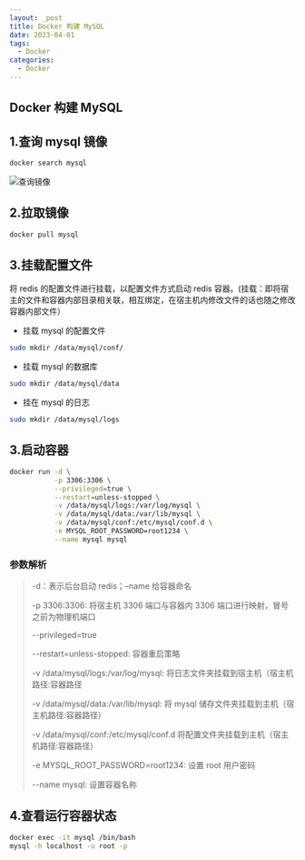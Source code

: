 ```yaml
---
layout: _post
title: Docker 构建 MySQL
date: 2023-04-01
tags: 
  - Docker
categories: 
  - Docker
---
```

## Docker 构建 MySQL

## 1.查询 mysql 镜像

``````bash
docker search mysql
``````

![查询镜像](查询镜像.jpg)

## 2.拉取镜像

```bash
docker pull mysql
```

## 3.挂载配置文件

将 redis 的配置文件进行挂载，以配置文件方式启动 redis 容器。(挂载：即将宿主的文件和容器内部目录相关联，相互绑定，在宿主机内修改文件的话也随之修改容器内部文件）

- 挂载 mysql 的配置文件 
```bash
sudo mkdir /data/mysql/conf/
```
- 挂载 mysql 的数据库
```bash
sudo mkdir /data/mysql/data
```
- 挂在 mysql 的日志
```bash
sudo mkdir /data/mysql/logs
```
## 3.启动容器

```bash
docker run -d \
           -p 3306:3306 \
           --privileged=true \
           --restart=unless-stopped \
           -v /data/mysql/logs:/var/log/mysql \
           -v /data/mysql/data:/var/lib/mysql \
           -v /data/mysql/conf:/etc/mysql/conf.d \
           -e MYSQL_ROOT_PASSWORD=root1234 \
           --name mysql mysql
```
### 参数解析

> -d：表示后台启动 redis；–name 给容器命名
>
> -p 3306:3306: 将宿主机 3306 端口与容器内 3306 端口进行映射，冒号之前为物理机端口
>
> --privileged=true
>
> --restart=unless-stopped: 容器重启策略
>
> -v /data/mysql/logs:/var/log/mysql: 将日志文件夹挂载到宿主机（宿主机路径:容器路径
>
> -v /data/mysql/data:/var/lib/mysql: 将 mysql 储存文件夹挂载到主机（宿主机路径:容器路径）
>
> -v /data/mysql/conf:/etc/mysql/conf.d 将配置文件夹挂载到主机（宿主机路径:容器路径）
>
> -e MYSQL_ROOT_PASSWORD=root1234: 设置 root 用户密码
>
>  --name mysql: 设置容器名称

## 4.查看运行容器状态

```bash
docker exec -it mysql /bin/bash
mysql -h localhost -u root -p
```
